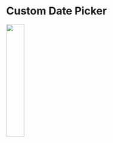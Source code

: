 # Custom Date Picker

<img src="https://github.com/Dharmik14/flutter_custom_date_picker/blob/main/assets/screen_records/custom_date_picker.gif" width="48" height="300">
